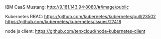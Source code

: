 IBM CaaS Mustang: http://9.181.143.94:8080/#/image/public

Kubernetes RBAC: https://github.com/kubernetes/kubernetes/pull/23502 
                 https://github.com/kubernetes/kubernetes/issues/27418

node js client: https://github.com/tenxcloud/node-kubernetes-client

